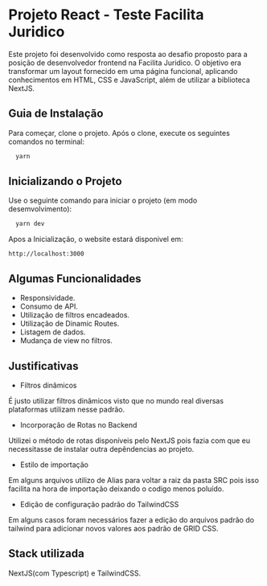 
# Projeto React - Teste Facilita Juridico

Este projeto foi desenvolvido como resposta ao desafio proposto para a posição de desenvolvedor frontend na Facilita Juridico. O objetivo era transformar um layout fornecido em uma página funcional, aplicando conhecimentos em HTML, CSS e JavaScript, além de utilizar a biblioteca NextJS.


## Guia de Instalação


Para começar, clone o projeto. Após o clone, execute os seguintes comandos no terminal:

```bash
  yarn 
```
    
    
## Inicializando o Projeto

Use o seguinte comando para iniciar o projeto (em modo desemvolvimento):

```bash
  yarn dev
```
    
Apos a Inicialização, o website estará disponivel em:

```
http://localhost:3000
```


## Algumas Funcionalidades

- Responsividade.
- Consumo de API.
- Utilização de filtros encadeados.
- Utilização de Dinamic Routes.
- Listagem de dados.
- Mudança de view no filtros.


## Justificativas

- Filtros dinâmicos

É justo utilizar filtros dinâmicos visto que no mundo real diversas plataformas utilizam nesse padrão.

- Incorporação de Rotas no Backend

Utilizei o método de rotas disponíveis pelo NextJS pois fazia com que eu necessitasse de instalar outra depêndencias ao projeto.

- Estilo de importação

Em alguns arquivos utilizo de Alias para voltar a raiz da pasta SRC pois isso facilita na hora de importação deixando o codigo menos poluído.

- Edição de configuração padrão do TailwindCSS

Em alguns casos foram necessários fazer a edição do arquivos padrão do tailwind para adicionar novos valores aos padrão de GRID CSS.



## Stack utilizada

 NextJS(com Typescript) e TailwindCSS.

